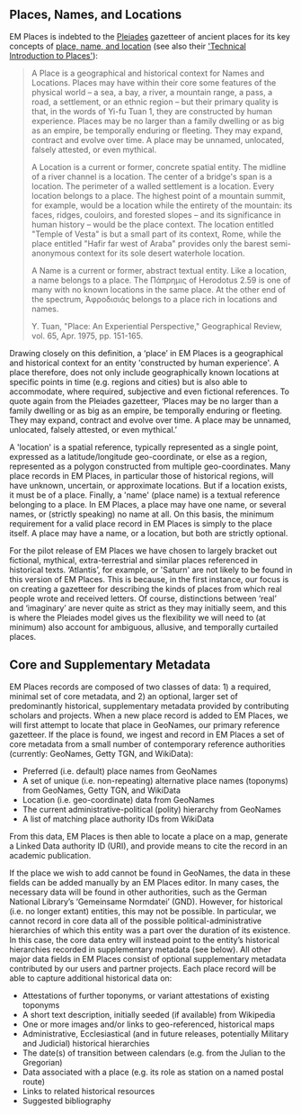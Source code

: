 ## Places, Names, and Locations

EM Places is indebted to the [Pleiades](https://pleiades.stoa.org) gazetteer of ancient places for its key concepts of [place, name, and location](https://pleiades.stoa.org/help/conceptual-overview) (see also their ['Technical Introduction to Places'](https://pleiades.stoa.org/help/technical-intro-places)):

> A Place is a geographical and historical context for Names and Locations. Places may have within their core some features of the physical world – a sea, a bay, a river, a mountain range, a pass, a road, a settlement, or an ethnic region – but their primary quality is that, in the words of Yi-fu Tuan 1, they are constructed by human experience. Places may be no larger than a family dwelling or as big as an empire, be temporally enduring or fleeting. They may expand, contract and evolve over time. A place may be unnamed, unlocated, falsely attested, or even mythical.
> 
> A Location is a current or former, concrete spatial entity. The midline of a river channel is a location. The center of a bridge's span is a location. The perimeter of a walled settlement is a location. Every location belongs to a place. The highest point of a mountain summit, for example, would be a location while the entirety of the mountain: its faces, ridges, couloirs, and forested slopes – and its significance in human history – would be the place context. The location entitled "Temple of Vesta" is but a small part of its context, Rome, while the place entitled "Hafir far west of Araba" provides only the barest semi-anonymous context for its sole desert waterhole location.
> 
> A Name is a current or former, abstract textual entity. Like a location, a name belongs to a place. The Πάπρημις of Herodotus 2.59 is one of many with no known locations in the same place. At the other end of the spectrum, Ἀφροδισιάς belongs to a place rich in locations and names.
> 
> Y. Tuan, "Place: An Experiential Perspective," Geographical Review, vol. 65, Apr. 1975, pp. 151-165.

Drawing closely on this definition, a ‘place’ in EM Places is a geographical and historical context for an entity 'constructed by human experience'. A place therefore, does not only include geographically known locations at specific points in time (e.g. regions and cities) but is also able to accommodate, where required, subjective and even fictional references. To quote again from the Pleiades gazetteer, ‘Places may be no larger than a family dwelling or as big as an empire, be temporally enduring or fleeting. They may expand, contract and evolve over time. A place may be unnamed, unlocated, falsely attested, or even mythical.’  

A 'location' is a spatial reference, typically represented as a single point, expressed as a latitude/longitude geo-coordinate, or else as a region, represented as a polygon constructed from multiple geo-coordinates. Many place records in EM Places, in particular those of historical regions, will have unknown, uncertain, or approximate locations. But if a location exists, it must be of a place. Finally, a 'name' (place name) is a textual reference belonging to a place. In EM Places, a place may have one name, or several names, or (strictly speaking) no name at all. On this basis, the minimum requirement for a valid place record in EM Places is simply to the place itself. A place may have a name, or a location, but both are strictly optional.

For the pilot release of EM Places we have chosen to largely bracket out fictional, mythical, extra-terrestrial and similar places referenced in historical texts. ‘Atlantis’, for example, or 'Saturn' are not likely to be found in this version of EM Places. This is because, in the first instance, our focus is on creating a gazetteer for describing the kinds of places from which real people wrote and received letters. Of course, distinctions between ‘real’ and ‘imaginary’ are never quite as strict as they may initially seem, and this is where the Pleiades model gives us the flexibility we will need to (at minimum) also account for ambiguous, allusive, and temporally curtailed places. 

## Core and Supplementary Metadata

EM Places records are composed of two classes of data: 1) a required, minimal set of core metadata, and 2) an optional, larger set of predominantly historical, supplementary metadata provided by contributing scholars and projects.
When a new place record is added to EM Places, we will first attempt to locate that place in GeoNames, our primary reference gazetteer. If the place is found, we ingest and record in EM Places a set of core metadata from a small number of contemporary reference authorities (currently: GeoNames, Getty TGN, and WikiData):

- Preferred (i.e. default) place names from GeoNames
- A set of unique (i.e. non-repeating) alternative place names (toponyms) from GeoNames, Getty TGN, and WikiData
- Location (i.e. geo-coordinate) data from GeoNames
- The current administrative-political (polity) hierarchy from GeoNames
- A list of matching place authority IDs from WikiData

From this data, EM Places is then able to locate a place on a map, generate a Linked Data authority ID (URI), and provide means to cite the record in an academic publication.

If the place we wish to add cannot be found in GeoNames, the data in these fields can be added manually by an EM Places editor. In many cases, the necessary data will be found in other authorities, such as the German National Library’s ‘Gemeinsame Normdatei’ (GND).  However, for historical (i.e. no longer extant) entities, this may not be possible. In particular, we cannot record in core data all of the possible political-administrative hierarchies of which this entity was a part over the duration of its existence. In this case, the core data entry will instead point to the entity’s historical hierarchies recorded in supplementary metadata (see below). 
All other major data fields in EM Places consist of optional supplementary metadata contributed by our users and partner projects. Each place record will be able to capture additional historical data on:

- Attestations of further toponyms, or variant attestations of existing toponyms
- A short text description, initially seeded (if available) from Wikipedia
- One or more images and/or links to geo-referenced, historical maps
- Administrative, Ecclesiastical (and in future releases, potentially Military and Judicial) historical hierarchies
- The date(s) of transition between calendars (e.g. from the Julian to the Gregorian)
- Data associated with a place (e.g. its role as station on a named postal route)
- Links to related historical resources
- Suggested bibliography 

